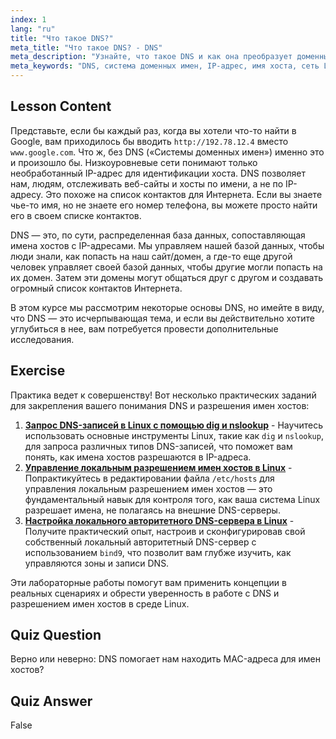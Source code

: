 ```yaml
---
index: 1
lang: "ru"
title: "Что такое DNS?"
meta_title: "Что такое DNS? - DNS"
meta_description: "Узнайте, что такое DNS и как она преобразует доменные имена в IP-адреса. Изучите эту ключевую концепцию Интернета с помощью нашего руководства по Linux для начинающих."
meta_keywords: "DNS, система доменных имен, IP-адрес, имя хоста, сеть Linux, для начинающих, учебник, руководство"
---
```


## Lesson Content

Представьте, если бы каждый раз, когда вы хотели что-то найти в Google, вам приходилось бы вводить `http://192.78.12.4` вместо `www.google.com`. Что ж, без DNS («Системы доменных имен») именно это и произошло бы. Низкоуровневые сети понимают только необработанный IP-адрес для идентификации хоста. DNS позволяет нам, людям, отслеживать веб-сайты и хосты по имени, а не по IP-адресу. Это похоже на список контактов для Интернета. Если вы знаете чье-то имя, но не знаете его номер телефона, вы можете просто найти его в своем списке контактов.

DNS — это, по сути, распределенная база данных, сопоставляющая имена хостов с IP-адресами. Мы управляем нашей базой данных, чтобы люди знали, как попасть на наш сайт/домен, а где-то еще другой человек управляет своей базой данных, чтобы другие могли попасть на их домен. Затем эти домены могут общаться друг с другом и создавать огромный список контактов Интернета.

В этом курсе мы рассмотрим некоторые основы DNS, но имейте в виду, что DNS — это исчерпывающая тема, и если вы действительно хотите углубиться в нее, вам потребуется провести дополнительные исследования.

## Exercise

Практика ведет к совершенству! Вот несколько практических заданий для закрепления вашего понимания DNS и разрешения имен хостов:

1. **[Запрос DNS-записей в Linux с помощью dig и nslookup](https://labex.io/ru/labs/comptia-query-dns-records-in-linux-with-dig-and-nslookup-592796)** - Научитесь использовать основные инструменты Linux, такие как `dig` и `nslookup`, для запроса различных типов DNS-записей, что поможет вам понять, как имена хостов разрешаются в IP-адреса.
2. **[Управление локальным разрешением имен хостов в Linux](https://labex.io/ru/labs/comptia-manage-local-hostname-resolution-in-linux-592792)** - Попрактикуйтесь в редактировании файла `/etc/hosts` для управления локальным разрешением имен хостов — это фундаментальный навык для контроля того, как ваша система Linux разрешает имена, не полагаясь на внешние DNS-серверы.
3. **[Настройка локального авторитетного DNS-сервера в Linux](https://labex.io/ru/labs/comptia-set-up-a-local-authoritative-dns-server-on-linux-592803)** - Получите практический опыт, настроив и сконфигурировав свой собственный локальный авторитетный DNS-сервер с использованием `bind9`, что позволит вам глубже изучить, как управляются зоны и записи DNS.

Эти лабораторные работы помогут вам применить концепции в реальных сценариях и обрести уверенность в работе с DNS и разрешением имен хостов в среде Linux.

## Quiz Question

Верно или неверно: DNS помогает нам находить MAC-адреса для имен хостов?

## Quiz Answer

False
